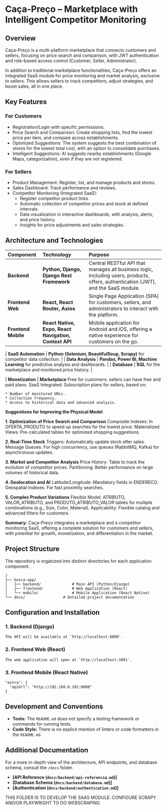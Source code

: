 # Caça-Preço – Marketplace with Intelligent Competitor Monitoring

## Overview

Caça-Preço is a multi-platform marketplace that connects customers and sellers, focusing on price search and comparison, with JWT authentication and role-based access control (Customer, Seller, Administrator).

In addition to traditional marketplace functionalities, Caça-Preço offers an integrated SaaS module for price monitoring and market analysis, exclusive to sellers. This allows sellers to track competitors, adjust strategies, and boost sales, all in one place.

## Key Features

### For Customers
*   Registration/Login with specific permissions.
*   Price Search and Comparison: Create shopping lists, find the lowest price per item, and compare across establishments.
*   Optimized Suggestions: The system suggests the best combination of stores for the lowest total cost, with an option to consolidate purchases.
*   Intelligent Suggestions: AI suggests nearby establishments (Google Maps, categorization), even if they are not registered.

### For Sellers
*   Product Management: Register, list, and manage products and stores.
*   Sales Dashboard: Track performance and reviews.
*   Competitor Monitoring (Integrated SaaS):
    *   Register competitor product links.
    *   Automatic collection of competitor prices and stock at defined intervals.
    *   Data visualization in interactive dashboards, with analysis, alerts, and price history.
    *   Insights for price adjustments and sales strategies.

## Architecture and Technologies

| Component | Technology | Purpose |
| :--- | :--- | :--- |
| **Backend** | **Python, Django, Django Rest Framework** | Central RESTful API that manages all business logic, including users, products, offers, authentication (JWT), and the SaaS module. |
| **Frontend Web** | **React, React Router, Axios** | Single Page Application (SPA) for customers, sellers, and administrators to interact with the platform. |
| **Frontend Mobile** | **React Native, Expo, React Navigation, Context API** | Mobile application for Android and iOS, offering a native experience for customers on the go. |

| **SaaS Automation** | **Python (Selenium, BeautifulSoup, Scrapy)** for competitor data collection. |
| **Data Analysis** | **Pandas, Power BI, Machine Learning** for predictive analysis and dashboards. |
| **Database** | **SQL** for the marketplace and monitored price history. |


| **Monetization**
| **Marketplace** Free for customers; sellers can have free and paid plans.
SaaS Integrated: Subscription plans for sellers, based on:

    * Number of monitored URLs.
    * Collection frequency.
    * Access to historical data and advanced analysis.

**Suggestions for Improving the Physical Model**

**1. Optimization of Price Search and Comparison**
    Composite Indexes: In OFERTA_PRODUTO to speed up searches for the lowest price.
    Materialized Views: Pre-calculated tables for optimized shopping suggestions.

**2. Real-Time Stock**
    Triggers: Automatically update stock after sales.
    Message Queues: For high concurrency, use queues (RabbitMQ, Kafka) for asynchronous updates.

**3. Market and Competitor Analysis**
    Price History: Table to track the evolution of competitor prices.
    Partitioning: Better performance on large volumes of historical data.

**4. Geolocation and AI**
    Latitude/Longitude: Mandatory fields in ENDERECO.
    Geospatial Indexes: For fast proximity searches.
    
**5. Complex Product Variations**
    Flexible Model: ATRIBUTO, VALOR_ATRIBUTO, and PRODUTO_ATRIBUTO_VALOR tables for multiple combinations (e.g., Size, Color, Material).
    Applicability: Flexible catalog and advanced filters for customers.

**Summary:**
    Caça-Preço integrates a marketplace and a competitor monitoring SaaS, offering a complete solution for customers and sellers, with potential for growth, monetization, and differentiation in the market.

## Project Structure

The repository is organized into distinct directories for each application component.

```
/
├── busca-app/
│   ├── backend/              # Main API (Python/Django)
│   ├── frontend/             # Web Application (React)
│   └── mobile/               # Mobile Application (React Native)
└── docs/                 # Detailed project documentation
```

## Configuration and Installation

### 1. Backend (Django)
    The API will be available at `http://localhost:8000`.

### 2. Frontend Web (React)
    The web application will open at `http://localhost:3001`.

### 3. Frontend Mobile (React Native)
    "extra": {
      "apiUrl": "http://192.168.0.101:8000"
    }

## Development and Conventions

*   **Tests:** The `README.md` does not specify a testing framework or commands for running tests.
*   **Code Style:** There is no explicit mention of linters or code formatters in the `README.md`.

## Additional Documentation

For a more in-depth view of the architecture, API endpoints, and database schema, consult the `/docs` folder.

*   **[API Reference (`docs/backend/api-referencia.md`)]**
*   **[Database Schema (`docs/backend/database.md`)]**
*   **[Authentication (`docs/backend/authentication.md`)]**



THIS FOLDER IS TO DEVELOP THE SAAS MODULE: CONFIGURE SCRAPY AND/OR PLAYWRIGHT TO DO WEBSCRAPING